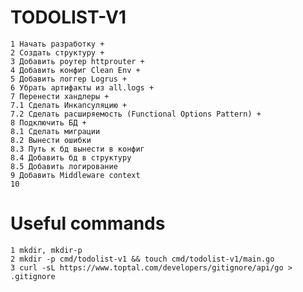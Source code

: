 # TODOLIST-V1

    1 Начать разработку +
    2 Создать структуру +
    3 Добавить роутер httprouter +
    4 Добавить конфиг Clean Env +
    5 Добавить логгер Logrus +
    6 Убрать артифакты из all.logs + 
    7 Перенести хандлеры +
    7.1 Сделать Инкапсуляцию +
    7.2 Сделать расширяемость (Functional Options Pattern) +
    8 Подключить БД +
    8.1 Сделать миграции
    8.2 Вынести ошибки
    8.3 Путь к бд вынести в конфиг
    8.4 Добавить бд в структуру
    8.5 Добавить логирование
    9 Добавить Middleware context
    10 

# Useful commands
    1 mkdir, mkdir-p
    2 mkdir -p cmd/todolist-v1 && touch cmd/todolist-v1/main.go
    3 curl -sL https://www.toptal.com/developers/gitignore/api/go > .gitignore


